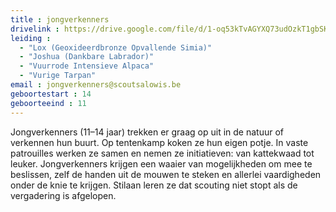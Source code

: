 ```yaml
---
title : jongverkenners
drivelink : https://drive.google.com/file/d/1-oq53kTvAGYXQ73udOzkT1gbSKn0XHo0/preview
leiding : 
  - "Lox (Geoxideerdbronze Opvallende Simia)"
  - "Joshua (Dankbare Labrador)"
  - "Vuurrode Intensieve Alpaca"
  - "Vurige Tarpan"
email : jongverkenners@scoutsalowis.be
geboortestart : 14
geboorteeind : 11
---
```


Jongverkenners (11–14 jaar) trekken er graag op uit in de natuur of verkennen hun buurt.
Op tentenkamp koken ze hun eigen potje. In vaste patrouilles werken ze samen en nemen ze initiatieven: van kattekwaad tot leuker.
Jongverkenners krijgen een waaier van mogelijkheden om mee te beslissen, zelf de handen uit de mouwen te steken en allerlei vaardigheden onder de knie te krijgen. Stilaan leren ze dat scouting niet stopt als de vergadering is afgelopen.
